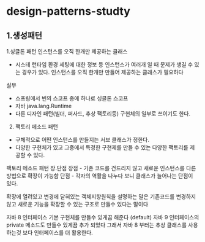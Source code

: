 # design-patterns-studty
<h2>1.생성패턴</h2>

1.싱글톤 패턴
인스턴스를 오직 한개만 제공하는 클래스 
- 시스테 런타임 환경 세팅에 대한 정보 등 인스턴스가 여러개 일 때 문제가 생길 수 있는 경우가 있다. 인스턴스를 오직 한개만 만들어 제공하는 클래스가 필요하다

실무
* 스프링에서 빈의 스코프 중에 하나로 싱클톤 스코프
* 자바 java.lang.Runtime
* 다른 디자인 패턴(빌더, 퍼사드, 추상 팩토리등) 구현체의 일부로 쓰이기도 한다.
 
 
 
 
2. 팩토리 메소드 패턴 
- 구체적으로 어떤 인스턴스를 만들지는 서브 클래스가 정한다.
- 다양한 구현체가 있고 그중에서 특정한 구현제를 만들 수 있는 다양한 팩토리를 제공할 수 있다.

팩토리 메소드 패턴 장.단점
장점 - 기존 코드를 건드리지 않고 새로운 인스턴스를 다른 방법으로 확장이 가능함
단점 - 각자의 역활을 나누다 보니 클래스가 늘어나는 단점이 있다.

확장에 열려있고 변경에 닫혀있는 객체지향원칙을 설명하는 말은 
기존코드를 변경하지 않고 새로운 기능을 확장할 수 있는 구조로 만들수 있다는 말이다

자바 8 인터페이스 기본 구현체를 만들수 있게끔 해준다 (default) 
자바 9 인터페이스의 private 메소드도 만들수 있게끔 추가 되었다 
그래서 자바 8 부터는 추상 클래스를 사용하는것 보다 인터페이스를 더 활용한다.



